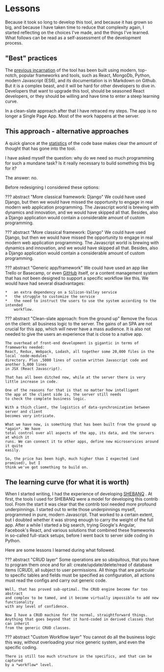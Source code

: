 # Lessons

Because it took so long to develop this tool, and because it has grown so big,
and because I have taken time to reduce that complexity again,
I started reflecting on the choices I've made, and the things I've learned. What
follows can be read as a self-assessment of the development process.

## "Best" practices

The
[previous incarnation]({{docSiteOrig}})
of the tool has been built using modern,
top-notch, popular frameworks and tools,
such as React, MongoDb, Python, modern Javascript (ES6), and its documentation
is in Markdown on Github. But it is a complex beast, and it will be hard for
other developers to dive in. Developers that want to upgrade this tool, should
be seasoned React developers, or they should be willing and have time to enter a
steep learning curve.

In a clean-slate approach after that I have retraced my steps.
The app is no longer a Single Page App.
Most of the work happens at the server.

## This approach - alternative approaches

A quick glance at the
[statistics](Codebase.md)
of the code base makes clear the
amount of thought that has gone into the tool.

I have asked myself the question: why do we need so much programming for such a
mundane task? Is it really necessary to build something this big for it?

The answer: no.

Before redesigning I considered these options:

??? abstract "More classical framework: Django"
    We could have used Django, but then we would have missed the opportunity to
    engage in real modern web application programming. The Javascript world is
    brewing with dynamics and innovation, and we would have skipped all that.
    Besides, also a Django application would contain a considerable amount of custom
    programming.

??? abstract "More classical framework: Django"
    We could have used Django, but then we would have missed the opportunity to
    engage in real modern web application programming. The Javascript world is
    brewing with dynamics and innovation, and we would have skipped all that.
    Besides, also a Django application would contain a considerable amount of custom
    programming.

??? abstract "Generic app/framework"
    We could have used an app like Trello or Basecamp, or even
    [GitHub](../Functionality/Business.md#alternatives)
    itself, or a content management
    system that has not been designed to support a specific workflow like this. We
    would have had several disadvantages:

    *   an extra dependency on a Silicon-Valley service
    *   the struggle to customize the service
    *   the need to instruct the users to use the system according to the intended
        workflow.

??? abstract "Clean-slate approach: from the ground up"
    Remove the focus on the client: all business logic to the server.
    The gains of an SPA are not crucial for this app, which will never have a mass audience.
    It is also not needed to give the users an experience that is close to a native app.

    The overhead of front-end development is gigantic in terms of frameworks needed:
    React, Redux, Webpack, Lodash, all together some 20,000 files in the local `node-modules`
    directory. Plus ,5000 lines of custom written Javascript code and another 5,000 lines
    in JSX (React Javascript).

    That has all been ditched now, while at the server there is very little increase in code.

    One of the reasons for that is that no matter how intelligent
    the app at the client side is, the server still needs
    to check the complete business logic.

    With a thich client, the logistics of data-synchronization between server and client
    becomes very intricate. 

    What we have now, is something that has been built from the ground up *again*. We have
    total control over all aspects of the app, its data, and the servers at which it
    runs. We can connect it to other apps, define new microservices around it quite
    easily.

    So, the price has been high, much higher than I expected (and promised), but I
    think we've got something to build on.

## The learning curve (for what it is worth)

When I started writing, I had the experience of developing
[SHEBANQ]({{shebanq}})
.
At first, the tools I used for SHEBANQ were a model
for developing this contrib tool. From the start it was clear that the contrib
tool needed more profound underpinnings. I started out to write those
underpinnings myself, programmed in pure, modern Javascript. That worked to a
certain extent, but I doubted whether it was strong enough to carry the weight
of the full app. After a while I started a big search, trying Google's Angular,
Facebook's React, and various solutions that combined these frameworks in
so-called full-stack setups, before I went back to server side coding in Python.

Here are some lessons I learned during what followed.

??? abstract "CRUD layer"
    Some operations are so ubiquitous, that you have to program them once and for
    all: create/update/delete/read of database items (CRUD), all subject to user
    permissions. All things that are particular to specific tables and fields must
    be specified as configuration, all actions must read the configs and carry out
    generic code.

    Well, that has proved sub-optimal. The CRUD engine become far too abstract
    and complex to be tamed, and it become virtually impossible to add new functionality
    with any level of confidence.

    Now I have a CRUD machine for the normal, straightforward things. 
    Anything that goes beyond that it hard-coded in derived classes that can inherit
    from the generic CRUD classes.

??? abstract "Custom Workflow layer"
    You cannot do all the business logic this way, without overloading your nice
    generic system, and even the specific coding.

    There is still too much structure in the specifics, and that can be captured
    by a *workflow* level. 

